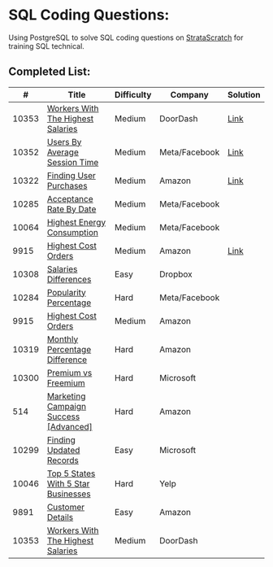 # SQL Coding Questions:

Using PostgreSQL to solve SQL coding questions on [StrataScratch](https://platform.stratascratch.com/coding?code_type=1) for training SQL technical.

## Completed List: 

|#|Title|Difficulty|Company|Solution|
|-----|-------------|----------|---------------------------------|--------|
|10353|[Workers With The Highest Salaries](https://platform.stratascratch.com/coding/10353-workers-with-the-highest-salaries?code_type=1)|Medium|DoorDash|[Link](https://github.com/linnelab/stratascratch_daily/blob/main/script/10353_workers_with_the_highest_salaries.sql)|
|10352|[Users By Average Session Time](https://platform.stratascratch.com/coding/10352-users-by-avg-session-time?code_type=1)|Medium|Meta/Facebook|[Link](https://github.com/linnelab/stratascratch_daily/blob/main/script/10352_users_by_average_session_time.sql)|
|10322|[Finding User Purchases](https://platform.stratascratch.com/coding/10322-finding-user-purchases?code_type=1)|Medium|Amazon|[Link](https://github.com/linnelab/stratascratch_daily/blob/main/script/10322_finding_user_purchases.sql)|
|10285|[Acceptance Rate By Date](https://platform.stratascratch.com/coding/10285-acceptance-rate-by-date?code_type=1)|Medium|Meta/Facebook| |
|10064|[Highest Energy Consumption](https://platform.stratascratch.com/coding/10064-highest-energy-consumption?code_type=1)|Medium|Meta/Facebook| |
|9915|[Highest Cost Orders](https://platform.stratascratch.com/coding/9915-highest-cost-orders?code_type=1)|Medium|Amazon|[Link](https://github.com/linnelab/stratascratch_daily/blob/main/script/9915_highest_cost_orders.sql)|
|10308|[Salaries Differences](https://platform.stratascratch.com/coding/10308-salaries-differences?code_type=1)|Easy|Dropbox| |
|10284|[Popularity Percentage](https://platform.stratascratch.com/coding/10284-popularity-percentage?code_type=1)|Hard|Meta/Facebook| |
|9915|[Highest Cost Orders](https://platform.stratascratch.com/coding/9915-highest-cost-orders?code_type=1)|Medium|Amazon| |
|10319|[Monthly Percentage Difference](https://platform.stratascratch.com/coding/10319-monthly-percentage-difference?code_type=1)|Hard|Amazon| |
|10300|[Premium vs Freemium](https://platform.stratascratch.com/coding/10300-premium-vs-freemium?code_type=1)|Hard|Microsoft| |
|514|[Marketing Campaign Success [Advanced]](https://platform.stratascratch.com/coding/514-marketing-campaign-success-advanced?code_type=1)|Hard|Amazon| |
|10299|[Finding Updated Records](https://platform.stratascratch.com/coding/10299-finding-updated-records?code_type=1)|Easy|Microsoft| |
|10046|[Top 5 States With 5 Star Businesses](https://platform.stratascratch.com/coding/10046-top-5-states-with-5-star-businesses?code_type=1)|Hard|Yelp| |
|9891|[Customer Details](https://platform.stratascratch.com/coding/9891-customer-details?code_type=1)|Easy|Amazon| |
|10353|[Workers With The Highest Salaries](https://platform.stratascratch.com/coding/10353-workers-with-the-highest-salaries?code_type=1)|Medium|DoorDash| |

